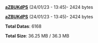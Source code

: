 [**aZBUKdPS**](/data/aZBUKdPS.txt) (24/01/23 - 13:45)- 2424 bytes

[**aZBUKdPS**](/data/aZBUKdPS.txt) (24/01/23 - 13:45)- 2424 bytes

**Total Datas**: 6168

**Total Size**: 36.25 MB / 36.3 MB